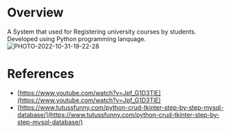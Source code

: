 
# Overview


 A System that used for Registering university courses by students. Developed using Python programming lanquage. 
![PHOTO-2022-10-31-19-22-28](https://user-images.githubusercontent.com/92388761/228068399-0c1a75f1-3890-440b-96d6-d98606919ac9.jpg)




# References



- [https://www.youtube.com/watch?v=Jpf_G1D3TlE](https://www.youtube.com/watch?v=Jpf_G1D3TlE)
- [https://www.tutussfunny.com/python-crud-tkinter-step-by-step-mysql-database/](https://www.tutussfunny.com/python-crud-tkinter-step-by-step-mysql-database/)


